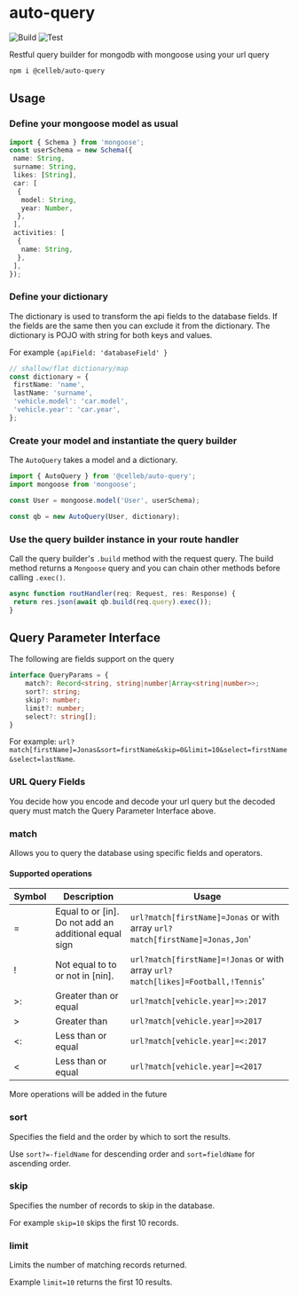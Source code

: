 # auto-query

![Build](https://github.com/Celleb/auto-query/workflows/Build/badge.svg) ![Test](https://github.com/Celleb/auto-query/workflows/Test/badge.svg)

Restful query builder for mongodb with mongoose using your url query

```bash
npm i @celleb/auto-query
```

## Usage

### Define your mongoose model as usual

```typescript
import { Schema } from 'mongoose';
const userSchema = new Schema({
 name: String,
 surname: String,
 likes: [String],
 car: [
  {
   model: String,
   year: Number,
  },
 ],
 activities: [
  {
   name: String,
  },
 ],
});
```

### Define your dictionary

The dictionary is used to transform the api fields to the database fields.
If the fields are the same then you can exclude it from the dictionary.
The dictionary is POJO with string for both keys and values.

For example `{apiField: 'databaseField' }`

```typescript
// shallow/flat dictionary/map
const dictionary = {
 firstName: 'name',
 lastName: 'surname',
 'vehicle.model': 'car.model',
 'vehicle.year': 'car.year',
};
```

### Create your model and instantiate the query builder

The `AutoQuery` takes a model and a dictionary.

```typescript
import { AutoQuery } from '@celleb/auto-query';
import mongoose from 'mongoose';

const User = mongoose.model('User', userSchema);

const qb = new AutoQuery(User, dictionary);
```

### Use the query builder instance in your route handler

Call the query builder's `.build` method with the request query.
The build method returns a `Mongoose` query and you can chain other methods before calling `.exec()`.

```typescript
async function routHandler(req: Request, res: Response) {
 return res.json(await qb.build(req.query).exec());
}
```

## Query Parameter Interface

The following are fields support on the query

```typescript
interface QueryParams = {
    match?: Record<string, string|number|Array<string|number>>;
    sort?: string;
    skip?: number;
    limit?: number;
    select?: string[];
}
```

For example: `url?match[firstName]=Jonas&sort=firstName&skip=0&limit=10&select=firstName&select=lastName`.

### URL Query Fields

You decide how you encode and decode your url query but the decoded query must match the Query Parameter Interface above.

### match

Allows you to query the database using specific fields and operators.

#### Supported operations

| Symbol | Description                                           | Usage                                                                            |
| ------ | ----------------------------------------------------- | -------------------------------------------------------------------------------- |
| =      | Equal to or [in]. Do not add an additional equal sign | `url?match[firstName]=Jonas` or with array `url?match[firstName]=Jonas,Jon`'     |
| !      | Not equal to to or not in [nin].                      | `url?match[firstName]=!Jonas` or with array `url?match[likes]=Football,!Tennis`' |
| >:     | Greater than or equal                                 | `url?match[vehicle.year]=>:2017`                                                 |
| >      | Greater than                                          | `url?match[vehicle.year]=>2017`                                                  |
| <:     | Less than or equal                                    | `url?match[vehicle.year]=<:2017`                                                 |
| <      | Less than or equal                                    | `url?match[vehicle.year]=<2017`                                                  |

More operations will be added in the future

### sort

Specifies the field and the order by which to sort the results.

Use `sort?=-fieldName` for descending order and `sort=fieldName` for ascending order.

### skip

Specifies the number of records to skip in the database.

For example `skip=10` skips the first 10 records.

### limit

Limits the number of matching records returned.

Example `limit=10` returns the first 10 results.
